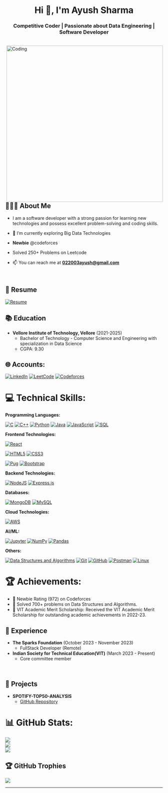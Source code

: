 <h1 align="center">Hi 👋, I'm Ayush Sharma</h1>
<h3 align="center"> Competitive Coder | Passionate about Data Engineering | Software Developer</h3>
<br>
<img align="right" alt="Coding" width="500" src="https://appsmaventech.com/images/blog/technology.jpg" style="margin-top: 50 px;">

## 👨🏻‍💻 About Me 

- I am a software developer with a strong passion for learning new technologies and possess excellent problem-solving and coding skills.

- 🌱 I’m currently exploring Big Data Technologies

- **Newbie** @codeforces

- Solved 250+ Problems on Leetcode

- 📫 You can reach me at **022003ayush@gmail.com**

<br>

## 📄 Resume 

[![Resume](https://img.shields.io/badge/View%20Resume-4285F4?style=for-the-badge&logo=Google%20Drive&logoColor=white)](https://resume.io/r/KeTuZAfka)

## 📚 Education 

- **Vellore Institute of Technology, Vellore** (2021-2025)
  - Bachelor of Technology - Computer Science and Engineering with specialization in Data Science
  - CGPA: 9.30

## 🌐 Accounts:

[![LinkedIn](https://img.shields.io/badge/LinkedIn-0A66C2.svg?style=for-the-badge&logo=LinkedIn&logoColor=white)](https://www.linkedin.com/in/ayush-sharma-47212b26b/) 
[![LeetCode](https://img.shields.io/static/v1?style=for-the-badge&message=LeetCode&color=222222&logo=LeetCode&logoColor=FFA116&label=)](https://leetcode.com/Ayush0208/) 
[![Codeforces](https://img.shields.io/badge/Codeforces-1F8ACB.svg?style=for-the-badge&logo=Codeforces&logoColor=white)](https://codeforces.com/profile/Ayush0208)

# 💻 Technical Skills:

**Programming Languages:**

[![C](https://img.shields.io/badge/C-A8B9CC.svg?style=for-the-badge&logo=C&logoColor=black)](https://www.cprogramming.com/)
[![C++](https://img.shields.io/badge/C++-00599C.svg?style=for-the-badge&logo=C++&logoColor=white)](https://cplusplus.com/)
[![Python](https://img.shields.io/badge/Python-3776AB.svg?style=for-the-badge&logo=Python&logoColor=white)](https://www.python.org/)
[![Java](https://img.shields.io/badge/java-%23ED8B00.svg?style=for-the-badge&logo=java&logoColor=white)](https://www.java.com/en/)
[![JavaScript](https://img.shields.io/badge/JavaScript-F7DF1E.svg?style=for-the-badge&logo=JavaScript&logoColor=black)](https://developer.mozilla.org/en-US/docs/Web/JavaScript/)
[![SQL](https://img.shields.io/badge/SQL-4479A1.svg?style=for-the-badge&logo=MySQL&logoColor=white)](https://www.mysql.com/)

**Frontend Technologies:**

[![React](https://img.shields.io/badge/React-61DAFB.svg?style=for-the-badge&logo=React&logoColor=black)](https://reactjs.org/)
<!-- [![Redux](https://img.shields.io/badge/Redux-764ABC.svg?style=for-the-badge&logo=Redux&logoColor=white)](https://redux.js.org/) -->
[![HTML5](https://img.shields.io/badge/HTML5-E34F26.svg?style=for-the-badge&logo=HTML5&logoColor=white)](https://developer.mozilla.org/en-US/docs/Web/HTML/)
[![CSS3](https://img.shields.io/badge/CSS3-1572B6.svg?style=for-the-badge&logo=CSS3&logoColor=white)](https://developer.mozilla.org/en-US/docs/Web/CSS/)

[![Pug](https://img.shields.io/badge/Pug-A86454.svg?style=for-the-badge&logo=Pug&logoColor=white)](https://pugjs.org/api/getting-started.html)
[![Bootstrap](https://img.shields.io/badge/Bootstrap-7952B3.svg?style=for-the-badge&logo=Bootstrap&logoColor=white)](https://getbootstrap.com/)

**Backend Technologies:**

[![NodeJS](https://img.shields.io/badge/Node.js-339933.svg?style=for-the-badge&logo=nodedotjs&logoColor=white)](https://nodejs.org/en/)
[![Express.js](https://img.shields.io/badge/Express-000000.svg?style=for-the-badge&logo=Express&logoColor=white)](https://expressjs.com/)
<!-- [![Jest](https://img.shields.io/static/v1?style=for-the-badge&message=Jest&color=C21325&logo=Jest&logoColor=FFFFFF&label=)](https://jestjs.io/) -->

**Databases:**

[![MongoDB](https://img.shields.io/badge/MongoDB-47A248.svg?style=for-the-badge&logo=MongoDB&logoColor=white)](https://www.mongodb.com/)
[![MySQL](https://img.shields.io/badge/MySQL-4479A1.svg?style=for-the-badge&logo=MySQL&logoColor=white)](https://www.mysql.com/)

<!-- **DevOps:**

[![Docker](https://img.shields.io/badge/Docker-2496ED.svg?style=for-the-badge&logo=Docker&logoColor=white)](https://www.docker.com/)
[![Kubernetes](https://img.shields.io/badge/Kubernetes-326CE5.svg?style=for-the-badge&logo=Kubernetes&logoColor=white)](https://kubernetes.io/) -->

**Cloud Technologies:**

[![AWS](https://img.shields.io/badge/Amazon%20AWS-232F3E.svg?style=for-the-badge&logo=Amazon-AWS&logoColor=white)](https://aws.amazon.com/)
<!-- [![Apache Kafka](https://img.shields.io/badge/Apache%20Kafka-231F20.svg?style=for-the-badge&logo=Apache-Kafka&logoColor=white)](https://kafka.apache.org/) -->

<!-- **BigData Technologies:**

[![Apache Spark](https://img.shields.io/badge/Apache%20Spark-E25A1C.svg?style=for-the-badge&logo=Apache-Spark&logoColor=white)](https://spark.apache.org/)
[![HDFS](https://img.shields.io/badge/HDFS-0A6BCC.svg?style=for-the-badge&logo=Hadoop&logoColor=white)](https://hadoop.apache.org/)
[![Databricks](https://img.shields.io/badge/Databricks-FF3621.svg?style=for-the-badge&logo=Databricks&logoColor=white)](https://www.databricks.com) -->

**AI/ML:**

[![Jupyter](https://img.shields.io/static/v1?style=for-the-badge&message=Jupyter&color=F37626&logo=Jupyter&logoColor=FFFFFF&label=)](https://jupyter.org/)
[![NumPy](https://img.shields.io/badge/numpy-%23013243.svg?style=for-the-badge&logo=numpy&logoColor=white)](https://numpy.org/)
[![Pandas](https://img.shields.io/badge/pandas-%23150458.svg?style=for-the-badge&logo=pandas&logoColor=white)](https://pandas.pydata.org/)

**Others:**

[![Data Structures and Algorithms](https://img.shields.io/badge/Data%20Structures%20and%20Algorithms-808080.svg?style=for-the-badge&logo=DataCamp&logoColor=white)](https://techdevguide.withgoogle.com/paths/data-structures-and-algorithms/)
[![Git](https://img.shields.io/static/v1?style=for-the-badge&message=Git&color=F05032&logo=Git&logoColor=FFFFFF&label=)](https://git-scm.com/)
[![GitHub](https://img.shields.io/static/v1?style=for-the-badge&message=GitHub&color=181717&logo=GitHub&logoColor=FFFFFF&label=)](https://github.com/)
[![Postman](https://img.shields.io/badge/Postman-FF6C37?style=for-the-badge&logo=postman&logoColor=white)](https://www.postman.com/)
[![Linux](https://img.shields.io/badge/Linux-FCC624.svg?style=for-the-badge&logo=Linux&logoColor=black)](https://www.linux.org/)

# 🏆 Achievements:

- 🌟 Newbie Rating (972) on Codeforces
- 🌟 Solved 700+ problems on Data Structures and Algorithms.
- 🌟 VIT Academic Merit Scholarship: Received the VIT Academic Merit Scholarship for outstanding academic achievements in 2022-23.

## 💼 Experience 

- **The Sparks Foundation** (October 2023 - November 2023)
  - FullStack Developer (Remote)
- **Indian Society for Technical Education(VIT)** (March 2023 - Present)
  - Core committee member
    <!-- - Developed a Bixby feature with Natural Language Processing (NLP) for users to instruct Bixby to store information and set task reminders. -->
    <!-- - Enhanced Bixby’s functionality, allowing it to retrieve and provide stored information upon user requests. -->

<br>

## 🚀 Projects 

- **SPOTIFY-TOP50-ANALYSIS**
  - [GitHub Repository](https://github.com/AYUSH-002/SPOTIFY-TOP50-ANALYSIS)


# 📊 GitHub Stats:

![](https://github-readme-stats.vercel.app/api?username=AYUSH-002&theme=tokyonight&hide_border=false&include_all_commits=true&count_private=true)<br/>
![](https://github-readme-streak-stats.herokuapp.com/?user=AYUSH-002&theme=tokyonight&hide_border=false)<br/>
![](https://github-readme-stats.vercel.app/api/top-langs/?username=AYUSH-002&theme=tokyonight&hide_border=false&include_all_commits=true&count_private=true&layout=compact)

## 🏆 GitHub Trophies

![](https://github-profile-trophy.vercel.app/?username=AYUSH-002&theme=tokyonight&no-frame=false&no-bg=false&margin-w=4)

---


